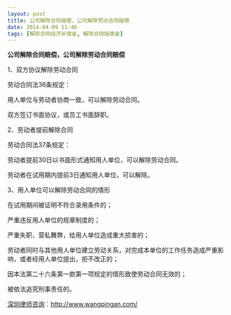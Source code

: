 ```yaml
---
layout: post
title: 公司解除合同赔偿，公司解除劳动合同赔偿
date: 2014-04-09 11:46
tags: [解除合同经济补偿金, 解除合同赔偿金]
---
```

<strong>公司解除合同赔偿，公司解除劳动合同赔偿</strong>

1、双方协议解除劳动合同

劳动合同法36条规定：

用人单位与劳动者协商一致，可以解除劳动合同。

双方签订书面协议，或员工书面辞职。

2、劳动者提前解除合同

劳动合同法37条规定：

劳动者提前30日以书面形式通知用人单位，可以解除劳动合同。

劳动者在试用期内提前3日通知用人单位，可以解除。

3、用人单位可以解除劳动合同的情形

在试用期间被证明不符合录用条件的；

严重违反用人单位的规章制度的；

严重失职，营私舞弊，给用人单位造成重大损害的；

劳动者同时与其他用人单位建立劳动关系，对完成本单位的工作任务造成严重影响，或者经用人单位提出，拒不改正的；

因本法第二十六条第一款第一项规定的情形致使劳动合同无效的；

被依法追究刑事责任的。

<a href="http://www.wangpingan.com/">深圳律师咨询</a>：<a href="http://www.wangpingan.com/">http://www.wangpingan.com/</a>

